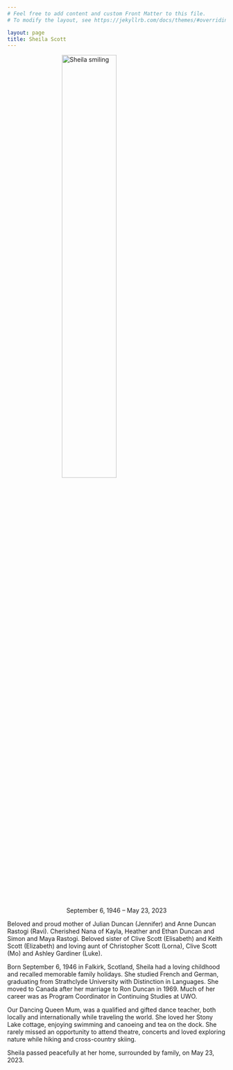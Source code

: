 ```yaml
---
# Feel free to add content and custom Front Matter to this file.
# To modify the layout, see https://jekyllrb.com/docs/themes/#overriding-theme-defaults

layout: page
title: Sheila Scott
---
```


<img 
    style="display: block; 
           margin-left: auto;
           margin-right: auto;
           width: 50%;"
    src="\sheilascott\assets\sheila.jpg" 
    alt="Sheila smiling">

<p align="center" width="100%">    
    September 6, 1946 – May 23, 2023
</p>

<p>Beloved and proud mother of Julian Duncan (Jennifer) and Anne Duncan Rastogi (Ravi). Cherished Nana of Kayla, Heather and Ethan Duncan and Simon and Maya Rastogi. Beloved sister of Clive Scott (Elisabeth) and Keith Scott (Elizabeth) and loving aunt of Christopher Scott (Lorna), Clive Scott (Mo) and Ashley Gardiner (Luke).</p>

<p>Born September 6, 1946 in Falkirk, Scotland, Sheila had a loving childhood and recalled memorable family holidays. She studied French and German, graduating from Strathclyde University with Distinction in Languages. She moved to Canada after her marriage to Ron Duncan in 1969. Much of her career was as Program Coordinator in Continuing Studies at UWO.</p>

<p>Our Dancing Queen Mum, was a qualified and gifted dance teacher, both locally and internationally while traveling the world. She loved her Stony Lake cottage, enjoying swimming and canoeing and tea on the dock. She rarely missed an opportunity to attend theatre, concerts and loved exploring nature while hiking and cross-country skiing.</p>

<p>Sheila passed peacefully at her home, surrounded by family, on May 23, 2023.
</p>
